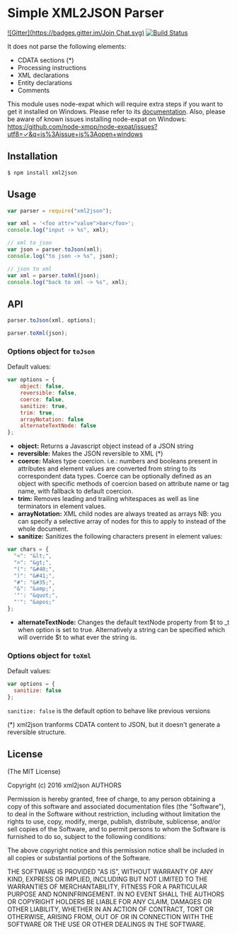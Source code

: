 # Simple XML2JSON Parser

[![Gitter](https://badges.gitter.im/Join Chat.svg)](https://gitter.im/buglabs/node-xml2json?utm_source=badge&utm_medium=badge&utm_campaign=pr-badge&utm_content=badge)
[![Build Status](https://travis-ci.org/buglabs/node-xml2json.svg?branch=master)](https://travis-ci.org/buglabs/node-xml2json)

It does not parse the following elements:

- CDATA sections (\*)
- Processing instructions
- XML declarations
- Entity declarations
- Comments

This module uses node-expat which will require extra steps if you want to get it installed on Windows. Please
refer to its [documentation](http://node-xmpp.org/doc/expat.html#installing-on-windows?). Also, please be aware of known issues installing node-expat on Windows: https://github.com/node-xmpp/node-expat/issues?utf8=✓&q=is%3Aissue+is%3Aopen+windows

## Installation

```
$ npm install xml2json
```

## Usage

```javascript
var parser = require("xml2json");

var xml = '<foo attr="value">bar</foo>';
console.log("input -> %s", xml);

// xml to json
var json = parser.toJson(xml);
console.log("to json -> %s", json);

// json to xml
var xml = parser.toXml(json);
console.log("back to xml -> %s", xml);
```

## API

```javascript
parser.toJson(xml, options);
```

```javascript
parser.toXml(json);
```

### Options object for `toJson`

Default values:

```javascript
var options = {
    object: false,
    reversible: false,
    coerce: false,
    sanitize: true,
    trim: true,
    arrayNotation: false
    alternateTextNode: false
};
```

- **object:** Returns a Javascript object instead of a JSON string
- **reversible:** Makes the JSON reversible to XML (\*)
- **coerce:** Makes type coercion. i.e.: numbers and booleans present in attributes and element values are converted from string to its correspondent data types. Coerce can be optionally defined as an object with specific methods of coercion based on attribute name or tag name, with fallback to default coercion.
- **trim:** Removes leading and trailing whitespaces as well as line terminators in element values.
- **arrayNotation:** XML child nodes are always treated as arrays NB: you can specify a selective array of nodes for this to apply to instead of the whole document.
- **sanitize:** Sanitizes the following characters present in element values:

```javascript
var chars = {
  "<": "&lt;",
  ">": "&gt;",
  "(": "&#40;",
  ")": "&#41;",
  "#": "&#35;",
  "&": "&amp;",
  '"': "&quot;",
  "'": "&apos;"
};
```

- **alternateTextNode:** Changes the default textNode property from $t to _t when option is set to true. Alternatively a string can be specified which will override $t to what ever the string is.

### Options object for `toXml`

Default values:

```javascript
var options = {
  sanitize: false
};
```

`sanitize: false` is the default option to behave like previous versions

(\*) xml2json tranforms CDATA content to JSON, but it doesn't generate a reversible structure.

## License

(The MIT License)

Copyright (c) 2016 xml2json AUTHORS

Permission is hereby granted, free of charge, to any person obtaining a copy
of this software and associated documentation files (the "Software"), to
deal in the Software without restriction, including without limitation the
rights to use, copy, modify, merge, publish, distribute, sublicense, and/or
sell copies of the Software, and to permit persons to whom the Software is
furnished to do so, subject to the following conditions:

The above copyright notice and this permission notice shall be included in
all copies or substantial portions of the Software.

THE SOFTWARE IS PROVIDED "AS IS", WITHOUT WARRANTY OF ANY KIND, EXPRESS OR
IMPLIED, INCLUDING BUT NOT LIMITED TO THE WARRANTIES OF MERCHANTABILITY,
FITNESS FOR A PARTICULAR PURPOSE AND NONINFRINGEMENT. IN NO EVENT SHALL THE
AUTHORS OR COPYRIGHT HOLDERS BE LIABLE FOR ANY CLAIM, DAMAGES OR OTHER
LIABILITY, WHETHER IN AN ACTION OF CONTRACT, TORT OR OTHERWISE, ARISING
FROM, OUT OF OR IN CONNECTION WITH THE SOFTWARE OR THE USE OR OTHER DEALINGS
IN THE SOFTWARE.
